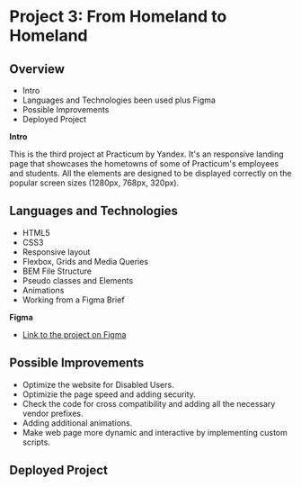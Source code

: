 # Project 3: From Homeland to Homeland

## Overview

- Intro
- Languages and Technologies been used plus Figma
- Possible Improvements
- Deployed Project

**Intro**

This is the third project at Practicum by Yandex.
It's an responsive landing page that showcases the hometowns of some of Practicum's employees and students.
All the elements are designed to be displayed correctly on the popular screen sizes (1280px, 768px, 320px).

## Languages and Technologies

- HTML5
- CSS3
- Responsive layout
- Flexbox, Grids and Media Queries
- BEM File Structure
- Pseudo classes and Elements
- Animations
- Working from a Figma Brief

**Figma**

- [Link to the project on Figma](https://www.figma.com/file/1zCYcflj6BJx5VqOvXU9nb/Sprint-3-From-Homeland-to-Homeland-desktop-mobile?node-id=0%3A1)

## Possible Improvements

- Optimize the website for Disabled Users.
- Optimizie the page speed and adding security.
- Check the code for cross compatibility and adding all the necessary vendor prefixes.
- Adding additional animations.
- Make web page more dynamic and interactive by implementing custom scripts.

## Deployed Project
